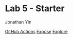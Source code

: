 # Lab 5 - Starter

Jonathan Yin

[GitHub Actions](https://github.com/JonathanYin/introduction-to-github)
[Expose](https://jonathanyin.github.io/CSE110-Lab5/expose.html)
[Explore](https://jonathanyin.github.io/CSE110-Lab5/explore.html)
